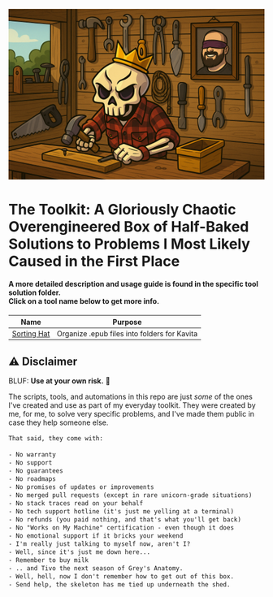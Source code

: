 ![..o.o.. Hello there](assets/main-header.png)

# The Toolkit: A Gloriously Chaotic Overengineered Box of Half-Baked Solutions to Problems I Most Likely Caused in the First Place


#### A more detailed description and usage guide is found in the specific tool solution folder. <br> Click on a tool name below to get more info.


| Name | Purpose |
| - | - |
| [Sorting Hat](/solutions/sorting-hat/README.me) | Organize .epub files into folders for Kavita



## ⚠️ Disclaimer

BLUF:  **Use at your own risk.** 🙂

The scripts, tools, and automations in this repo are just *some* of the ones I've created and use as part of my everyday toolkit. They were created by me, for me, to solve very specific problems, and I've made them public in case they help someone else.

```
That said, they come with:

- No warranty
- No support
- No guarantees
- No roadmaps
- No promises of updates or improvements
- No merged pull requests (except in rare unicorn-grade situations)
- No stack traces read on your behalf
- No tech support hotline (it's just me yelling at a terminal)
- No refunds (you paid nothing, and that's what you'll get back)
- No "Works on My Machine" certification - even though it does
- No emotional support if it bricks your weekend
- I'm really just talking to myself now, aren't I?
- Well, since it's just me down here...
- Remember to buy milk
- .. and Tivo the next season of Grey's Anatomy.
- Well, hell, now I don't remember how to get out of this box. 
- Send help, the skeleton has me tied up underneath the shed.
```